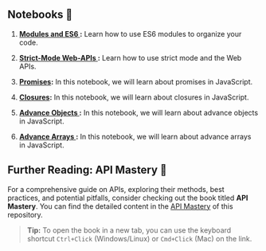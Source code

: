 ## Notebooks 📓

1. **[Modules and ES6 ](01-Modules-and-ES6.ipynb):** Learn how to use ES6 modules to organize your code.

2. **[Strict-Mode Web-APIs ](02-Strict-Mode-and-Web-APIs.ipynb):** Learn how to use strict mode and the Web APIs.

3. **[Promises](./06-Promises.ipynb):** In this notebook, we will learn about promises in JavaScript.

4. **[Closures](./05-Closures.ipynb):** In this notebook, we will learn about closures in JavaScript.

5. **[Advance Objects ](./03-Advance-objects.ipynb):** In this notebook, we will learn about advance objects in JavaScript.

6. **[Advance Arrays ](./04-Advance-Arrays.ipynb):** In this notebook, we will learn about advance arrays in JavaScript.

## Further Reading: API Mastery 📘

For a comprehensive guide on APIs, exploring their methods, best practices, and potential pitfalls, consider checking out the book titled **API Mastery**. You can find the detailed content in the [API Mastery](https://github.com/ZeeshanMukhtar1/JS-Playbook/raw/main/Assets/API-Mastery.pdf) of this repository.

> **Tip:** To open the book in a new tab, you can use the keyboard shortcut `Ctrl+Click` (Windows/Linux) or `Cmd+Click` (Mac) on the link.
